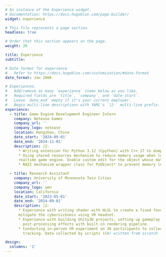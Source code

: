 ```yaml
---
# An instance of the Experience widget.
# Documentation: https://docs.hugoblox.com/page-builder/
widget: experience

# This file represents a page section.
headless: true

# Order that this section appears on the page.
weight: 20

title: Experience
subtitle:

# Date format for experience
#   Refer to https://docs.hugoblox.com/customization/#date-format
date_format: Jan 2006

# Experiences.
#   Add/remove as many `experience` items below as you like.
#   Required fields are `title`, `company`, and `date_start`.
#   Leave `date_end` empty if it's your current employer.
#   Begin multi-line descriptions with YAML's `|2-` multi-line prefix.
experience:
  - title: Game Engine Development Engineer Intern
    company: Netease Games
    company_url: ''
    company_logo: netease
    location: Hangzhou, China
    date_start: '2024-09-01'
    date_end: '2024-11-01'
    description: |2- 
      * Writing extension for Python 3.12 (Cpython) with C++ 17 to dump and load data with Msgpack format (json-like). 
      * Using shared resources mechanism to reduce memory usage when loading object from binary msgpack data to 
      realtime game engine. Enable custom edit for the object whose data is shared while preserving the shared data unchanged. 
      * RAII mechanism wrapper class for PyObject* to prevent memory leaks

  - title: Research Assistant
    company: University of Minnesota Twin Cities
    company_url: ''
    company_logo: umn
    location: California
    date_start: '2023-05-01'
    date_end: '2024-09-01'
    description: |2-
      * Experience with writing shader with HLSL to create a fixed fovea restrictor with peripheral post-processing effect to 
      mitigate the cybersickness using VR headset.
      * Experience with building Unity3D projects, setting up gameplay logic (C#) with Meta Oculus Quest2, writing custom 
        post-processing effects with built-in rendering pipeline. 
      * Conducting in-person VR experiment on 36 participants to collect real-time experiment data such as 3D motion 
        tracking. Data collected by scripts (C#) written from scratch

design:
  columns: '1'
---
```

